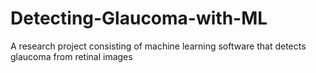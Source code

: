 # Detecting-Glaucoma-with-ML
A research project consisting of machine learning software that detects glaucoma from retinal images
